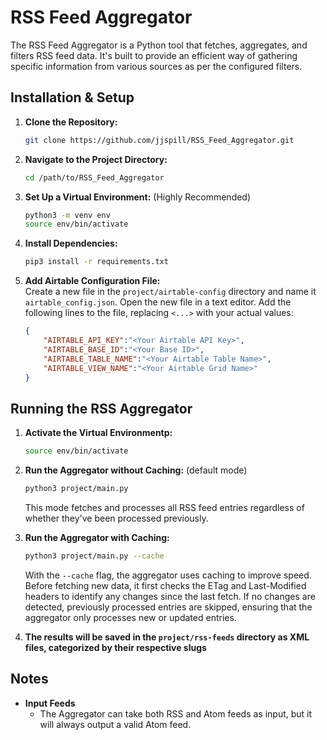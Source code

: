 # RSS Feed Aggregator

The RSS Feed Aggregator is a Python tool that fetches, aggregates, and filters RSS feed data. It's built to provide an efficient way of gathering specific information from various sources as per the configured filters.

## Installation & Setup

1. **Clone the Repository:**
    ```bash
    git clone https://github.com/jjspill/RSS_Feed_Aggregator.git
    ```

2. **Navigate to the Project Directory:**
    ```bash
    cd /path/to/RSS_Feed_Aggregator
    ```

3. **Set Up a Virtual Environment:** (Highly Recommended)
    ```bash
    python3 -m venv env
    source env/bin/activate
    ```

4. **Install Dependencies:**
    ```bash
    pip3 install -r requirements.txt
    ```

5. **Add Airtable Configuration File:**  
    Create a new file in the `project/airtable-config` directory and name it `airtable_config.json`.
    Open the new file in a text editor.
    Add the following lines to the file, replacing `<...>` with your actual values:
    ```json
    {
	    "AIRTABLE_API_KEY":"<Your Airtable API Key>",
	    "AIRTABLE_BASE_ID":"<Your Base ID>",
	    "AIRTABLE_TABLE_NAME":"<Your Airtable Table Name>",
	    "AIRTABLE_VIEW_NAME":"<Your Airtable Grid Name>"
    }
    ```

## Running the RSS Aggregator

1. **Activate the Virtual Environmentp:**
    ```bash
    source env/bin/activate
    ```

3. **Run the Aggregator without Caching:** (default mode)
    ```bash
    python3 project/main.py
    ```
    This mode fetches and processes all RSS feed entries regardless of whether they've been processed previously.

4. **Run the Aggregator with Caching:**
    ```bash
    python3 project/main.py --cache
    ```
    With the `--cache` flag, the aggregator uses caching to improve speed. Before fetching new data, it first checks the ETag and Last-Modified headers to identify any changes since the last fetch. If no changes are detected, previously processed entries are skipped, ensuring that the aggregator only processes new or updated entries.

5. **The results will be saved in the `project/rss-feeds` directory as XML files, categorized by their respective slugs**

## Notes
- **Input Feeds**
    - The Aggregator can take both RSS and Atom feeds as input, but it will always output a valid Atom feed.